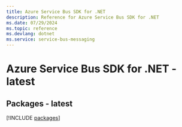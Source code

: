 ```yaml
---
title: Azure Service Bus SDK for .NET
description: Reference for Azure Service Bus SDK for .NET
ms.date: 07/29/2024
ms.topic: reference
ms.devlang: dotnet
ms.service: service-bus-messaging
---
```

# Azure Service Bus SDK for .NET - latest
## Packages - latest
[!INCLUDE [packages](service-bus-index.md)]